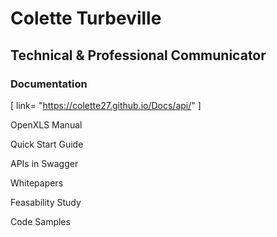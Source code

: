 
# Colette Turbeville
## Technical & Professional Communicator
### Documentation
[ link= "https://colette27.github.io/Docs/api/" ]

OpenXLS Manual

Quick Start Guide

APIs in Swagger

Whitepapers

Feasability Study

Code Samples
